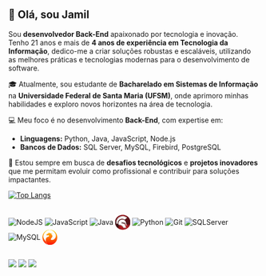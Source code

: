 ## 👋 Olá, sou **Jamil**

Sou **desenvolvedor Back-End** apaixonado por tecnologia e inovação. Tenho 21 anos e mais de **4 anos de experiência em Tecnologia da Informação**, dedico-me a criar soluções robustas e escaláveis, utilizando as melhores práticas e tecnologias modernas para o desenvolvimento de software.

🎓 Atualmente, sou estudante de **Bacharelado em Sistemas de Informação** na **Universidade Federal de Santa Maria (UFSM)**, onde aprimoro minhas habilidades e exploro novos horizontes na área de tecnologia.

💻 Meu foco é no desenvolvimento **Back-End**, com expertise em:
- **Linguagens:** Python, Java, JavaScript, Node.js 
- **Bancos de Dados:** SQL Server, MySQL, Firebird, PostgreSQL

🌟 Estou sempre em busca de **desafios tecnológicos** e **projetos inovadores** que me permitam evoluir como profissional e contribuir para soluções impactantes.

[![Top Langs](https://github-readme-stats.vercel.app/api/top-langs/?username=jamil-campeao&hide_progress=true)](https://github.com/jamil-campeao/github-readme-stats)

<div style="display: inline_block"><br>
  <img align="center" alt="NodeJS" height="30" width="40" src="https://cdn.jsdelivr.net/gh/devicons/devicon@latest/icons/nodejs/nodejs-original-wordmark.svg" />
  <img align="center" alt="JavaScript" height="30" width="40" src="https://cdn.jsdelivr.net/gh/devicons/devicon@latest/icons/javascript/javascript-original.svg" />
  <img align="center" alt="Java" height="30" width="40" src="https://cdn.jsdelivr.net/gh/devicons/devicon@latest/icons/java/java-original-wordmark.svg" />
  <img align="center" alt="Pascal (Delphi)" height="30" width="30" src="https://github.com/jamil-campeao/portfolio/blob/main/images/delphi.png" />
  <img align="center" alt="Python" height="30" width="40" src="https://cdn.jsdelivr.net/gh/devicons/devicon@latest/icons/python/python-original.svg" />
  <img align="center" alt="Git" height="30" width="40" src="https://cdn.jsdelivr.net/gh/devicons/devicon@latest/icons/git/git-original.svg" />
  <img align="center" alt="SQLServer" height="30" width="40" src="https://cdn.jsdelivr.net/gh/devicons/devicon@latest/icons/microsoftsqlserver/microsoftsqlserver-original-wordmark.svg" />
  <img align="center" alt="MySQL" height="30" width="40" src="https://cdn.jsdelivr.net/gh/devicons/devicon@latest/icons/mysql/mysql-original.svg" />
  <img align="center" alt="MySQL" height="30" width="30" src="https://github.com/jamil-campeao/portfolio/blob/main/images/firebird.png" />
</div>

##

<div>
  <a href="https://www.linkedin.com/in/jamilcampeao/" target="_blank"><img src="https://img.shields.io/badge/LinkedIn-0077B5?style=for-the-badge&logo=linkedin&logoColor=white" target="_blank"></a>
  <a href="mailto:jamilcampeao@gmail.com.br" target="_blank"><img src="https://img.shields.io/badge/Gmail-D14836?style=for-the-badge&logo=gmail&logoColor=white" target="_blank"></a>
  <a href="https://api.whatsapp.com/send?1=pt_BR&phone=5511993584147" target="_blank"><img src="https://img.shields.io/badge/WhatsApp-25D366?style=for-the-badge&logo=whatsapp&logoColor=white" target="_blank"></a>
</div>
